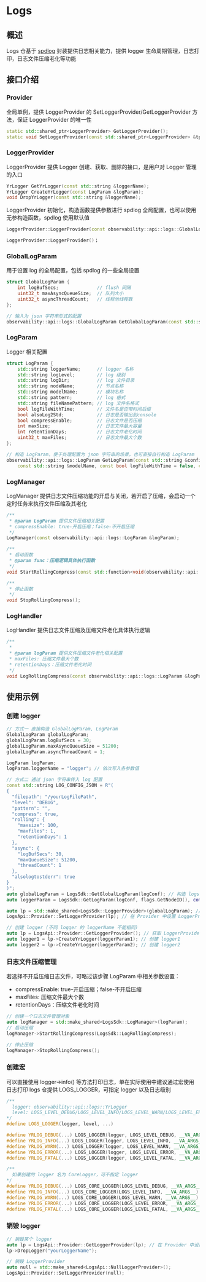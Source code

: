 # Logs

## 概述
Logs 仓基于 [spdlog](https://github.com/gabime/spdlog) 封装提供日志相关能力，提供 logger 生命周期管理，日志打印，日志文件压缩老化等功能

## 接口介绍
### Provider
全局单例，提供 LoggerProvider 的 SetLoggerProvider/GetLoggerProvider 方法，保证 LoggerProvider 的唯一性
```c++
static std::shared_ptr<LoggerProvider> GetLoggerProvider();
static void SetLoggerProvider(const std::shared_ptr<LoggerProvider> &tp);
```

### LoggerProvider
LoggerProvider 提供 Logger 创建、获取、删除的接口，是用户对 Logger 管理的入口
```c++
YrLogger GetYrLogger(const std::string &loggerName);
YrLogger CreateYrLogger(const LogParam &logParam);
void DropYrLogger(const std::string &loggerName);
```

LoggerProvider 初始化，构造函数提供参数进行 spdlog 全局配置，也可以使用无参构造函数，spdlog 使用默认值
```c++
LoggerProvider::LoggerProvider(const observability::api::logs::GlobalLogParam &globalLogParam)；

LoggerProvider::LoggerProvider()；
```

### GlobalLogParam
用于设置 log 的全局配置，包括 spdlog 的一些全局设置
```c++
struct GlobalLogParam {
    int logBufSecs;              // flush 间隔
    uint32_t maxAsyncQueueSize;  // 队列大小
    uint32_t asyncThreadCount;   // 线程池线程数
};

// 输入为 json 字符串形式的配置
observability::api::logs::GlobalLogParam GetGlobalLogParam(const std::string &configJsonString);
```

### LogParam
Logger 相关配置
```c++
struct LogParam {
    std::string loggerName;      // logger 名称
    std::string logLevel;        // log 级别
    std::string logDir;          // log 文件目录
    std::string nodeName;        // 节点名称
    std::string modelName;       // 模块名称
    std::string pattern;         // log 格式
    std::string fileNamePattern; // log 文件名格式
    bool logFileWithTime;        // 文件名是否带时间后缀
    bool alsoLog2Std;            // 日志是否输出到console
    bool compressEnable;         // 日志文件是否压缩
    int maxSize;                 // 日志文件最大容量
    int retentionDays;           // 日志文件老化时间
    uint32_t maxFiles;           // 日志文件最大个数
};

// 构造 LogParam，便于处理配置为 json 字符串的场景，也可直接自行构造 LogParam
observability::api::logs::LogParam GetLogParam(const std::string &configJsonString, const std::string &nodeName,
    const std::string &modelName, const bool logFileWithTime = false, const std::string &fileNamePattern = "");
```

### LogManager
LogManager 提供日志文件压缩功能的开启与关闭，若开启了压缩，会启动一个定时任务来执行文件压缩及其老化
```c++
/**
 * @param LogParam 提供文件压缩相关配置
 * compressEnable: true-开启压缩；false-不开启压缩
 */
LogManager(const observability::api::logs::LogParam &logParam);

/**
 * 启动函数
 * @param func：压缩逻辑具体执行函数
 */
void StartRollingCompress(const std::function<void(observability::api::logs::LogParam &)> &func);

/**
 * 停止函数
 */
void StopRollingCompress();
```

### LogHandler
LogHandler 提供日志文件压缩及压缩文件老化具体执行逻辑
```c++
/**
 * 
 * @param logParam 提供文件压缩文件老化相关配置
 * maxFiles: 压缩文件最大个数
 * retentionDays：压缩文件老化时间
 */
void LogRollingCompress(const observability::api::logs::LogParam &logParam);
```


## 使用示例
### 创建 logger
```c++
// 方式一 直接构造 GlobalLogParam, LogParam
GlobalLogParam globalLogParam;
globalLogParam.logBufSecs = 30;
globalLogParam.maxAsyncQueueSize = 51200;
globalLogParam.asyncThreadCount = 1;

LogParam logParam;
logParam.loggerName = "logger"; // 依次写入各参数值

// 方式二 通过 json 字符串传入 log 配置
const std::string LOG_CONFIG_JSON = R"(
{
  "filepath": "/yourLogFilePath",
  "level": "DEBUG",
  "pattern": "",
  "compress": true,
  "rolling": {
    "maxsize": 100,
    "maxfiles": 1,
    "retentionDays": 1
  },
  "async": {
    "logBufSecs": 30,
    "maxQueueSize": 51200,
    "threadCount": 1
  },
  "alsologtostderr": true
}
)";
auto globalLogParam = LogsSdk::GetGlobalLogParam(logConf); // 构造 logs 全局配置
auto loggerParam = LogsSdk::GetLogParam(logConf, flags.GetNodeID(), componentName_); // 构造 logger 配置

auto lp = std::make_shared<LogsSdk::LoggerProvider>(globalLogParam); // 创建 LoggerProvider
LogsApi::Provider::SetLoggerProvider(lp); // 在 Provider 中设置 LoggerProvider，确保全局单例

// 创建 logger (不同 logger 的 loggerName 不能相同)
auto lp = LogsApi::Provider::GetLoggerProvider(); // 获取 LoggerProvider 全局单例
auto logger1 = lp->CreateYrLogger(loggerParam1); // 创建 logger1
auto logger2 = lp->CreateYrLogger(loggerParam2); // 创建 logger2
```

### 日志文件压缩管理
若选择不开启压缩日志文件，可略过该步骤
LogParam 中相关参数设置：
- compressEnable: true-开启压缩；false-不开启压缩
- maxFiles: 压缩文件最大个数
- retentionDays：压缩文件老化时间
```c++
// 创建一个日志文件管理对象
auto logManager = std::make_shared<LogsSdk::LogManager>(logParam);
// 启动压缩
logManager->StartRollingCompress(LogsSdk::LogRollingCompress);

// 停止压缩
logManager->StopRollingCompress();
```

### 创建宏
可以直接使用 logger->info() 等方法打印日志，单在实际使用中建议通过宏使用日志打印
logs 仓提供 LOGS_LOGGER，可指定 logger 以及日志级别
```c++
/**
  logger: observability::api::logs::YrLogger
  level: LOGS_LEVEL_DEBUG/LOGS_LEVEL_INFO/LOGS_LEVEL_WARN/LOGS_LEVEL_ERROR/LOGS_LEVEL_FATAL/LOGS_LEVEL_TRACE
*/
#define LOGS_LOGGER(logger, level, ...)

#define YRLOG_DEBUG(...) LOGS_LOGGER(logger, LOGS_LEVEL_DEBUG, __VA_ARGS__)
#define YRLOG_INFO(...) LOGS_LOGGER(logger, LOGS_LEVEL_INFO, __VA_ARGS__)
#define YRLOG_WARN(...) LOGS_LOGGER(logger, LOGS_LEVEL_WARN, __VA_ARGS__)
#define YRLOG_ERROR(...) LOGS_LOGGER(logger, LOGS_LEVEL_ERROR, __VA_ARGS__)
#define YRLOG_FATAL(...) LOGS_LOGGER(logger, LOGS_LEVEL_FATAL, __VA_ARGS__)

/**
  如果创建的 logger 名为 CoreLogger，可不指定 logger
*/
#define YRLOG_DEBUG(...) LOGS_CORE_LOGGER(LOGS_LEVEL_DEBUG, __VA_ARGS__)
#define YRLOG_INFO(...) LOGS_CORE_LOGGER(LOGS_LEVEL_INFO, __VA_ARGS__)
#define YRLOG_WARN(...) LOGS_CORE_LOGGER(LOGS_LEVEL_WARN, __VA_ARGS__)
#define YRLOG_ERROR(...) LOGS_CORE_LOGGER(LOGS_LEVEL_ERROR, __VA_ARGS__)
#define YRLOG_FATAL(...) LOGS_CORE_LOGGER(LOGS_LEVEL_FATAL, __VA_ARGS__)
```

### 销毁 logger
```c++
// 销毁某个 logger
auto lp = LogsApi::Provider::GetLoggerProvider(lp); // 在 Provider 中设置 LoggerProvider，确保全局单例
lp->DropLogger("yourLoggerName");

// 销毁 LoggerProvider
auto null = std::make_shared<LogsApi::NullLoggerProvider>();
LogsApi::Provider::SetLoggerProvider(null);
```